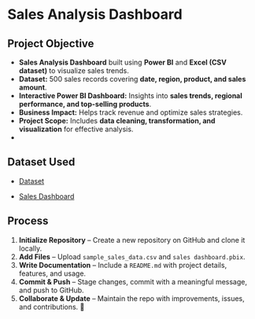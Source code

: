 # Sales Analysis Dashboard
## Project Objective
- **Sales Analysis Dashboard** built using **Power BI** and **Excel (CSV dataset)** to visualize sales trends.  
- **Dataset:** 500 sales records covering **date, region, product, and sales amount**.  
- **Interactive Power BI Dashboard:** Insights into **sales trends, regional performance, and top-selling products**.  
- **Business Impact:** Helps track revenue and optimize sales strategies.  
- **Project Scope:** Includes **data cleaning, transformation, and visualization** for effective analysis.
-                                                                                
## Dataset Used
- <a href="https://github.com/josephagassi/Data-Analysis---Sales-Dash-Board/blob/main/sample_sales_data.csv">Dataset</a>

 - <a href="https://github.com/josephagassi/Data-Analysis---Sales-Dash-Board/blob/main/sales%20dashboard.pbix">Sales Dashboard</a>

## Process
1. **Initialize Repository** – Create a new repository on GitHub and clone it locally.  
2. **Add Files** – Upload `sample_sales_data.csv` and `sales dashboard.pbix`.  
3. **Write Documentation** – Include a `README.md` with project details, features, and usage.  
4. **Commit & Push** – Stage changes, commit with a meaningful message, and push to GitHub.  
5. **Collaborate & Update** – Maintain the repo with improvements, issues, and contributions. 🚀

